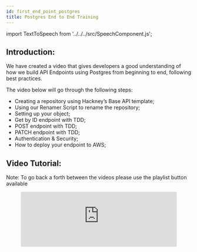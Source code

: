 ```yaml
---
id: first_end_point_postgres
title: Postgres End to End Training
---
```

import TextToSpeech from '../../../src/SpeechComponent.js';

<TextToSpeech>

## Introduction:

We have created a video that gives developers a good understanding of how we build API Endpoints using Postgres from beginning to end, following best practices. 

The video below will go through the following steps:

- Creating a repository using Hackney’s Base API template;
- Using our Renamer Script to rename the repository;
- Setting up your object;
- Get by ID endpoint with TDD;
- POST endpoint with TDD;
- PATCH endpoint with TDD;
- Authentication & Security;
- How to deploy your endpoint to AWS;

##  Video Tutorial:
Note: To go back a forth between the videos please use the playlist button available
<figure class="video-container">
  <iframe width="100%" src="https://www.youtube.com/embed/videoseries?list=PL1mVZlA7eC8RlnSifeo-qR1PLZ9K9xFq6" title="YouTube video player" frameborder="0" allow="accelerometer; autoplay; clipboard-write; encrypted-media; gyroscope; picture-in-picture" allowfullscreen></iframe>
</figure>

</TextToSpeech>